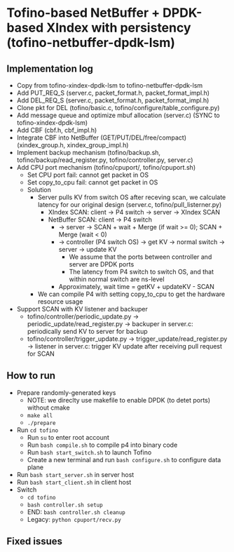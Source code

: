 # Tofino-based NetBuffer + DPDK-based XIndex with persistency (tofino-netbuffer-dpdk-lsm)

## Implementation log

- Copy from tofino-xindex-dpdk-lsm to tofino-netbuffer-dpdk-lsm
- Add PUT_REQ_S (server.c, packet_format.h, packet_format_impl.h)
- Add DEL_REQ_S (server.c, packet_format.h, packet_format_impl.h)
- Clone pkt for DEL (tofino/basic.c, tofino/configure/table_configure.py)
- Add message queue and optimize mbuf allocation (server.c) (SYNC to tofino-xindex-dpdk-lsm)
- Add CBF (cbf.h, cbf_impl.h)
- Integrate CBF into NetBuffer (GET/PUT/DEL/free/compact) (xindex_group.h, xindex_group_impl.h)
- Implement backup mechanism (tofino/backup.sh, tofino/backup/read_register.py, tofino/controller.py, server.c)
- Add CPU port mechanism (tofino/cpuport/, tofino/cpuport.sh)
	+ Set CPU port fail: cannot get packet in OS
	+ Set copy_to_cpu fail: cannot get packet in OS
	+ Solution
		* Server pulls KV from switch OS after receving scan, we calculate latency for our original design (server.c, tofino/pull_listerner.py)
			- XIndex SCAN: client -> P4 switch -> server -> XIndex SCAN
			- NetBuffer SCAN: client -> P4 switch
				+ -> server -> SCAN + wait + Merge (if wait >= 0); SCAN + Merge (wait < 0)
				+ -> controller (P4 switch OS) -> get KV -> normal switch -> server -> update KV
					* We assume that the ports between controller and server are DPDK ports
					* The latency from P4 switch to switch OS, and that within normal switch are ns-level
				+ Approximately, wait time = getKV + updateKV - SCAN
		* We can compile P4 with setting copy_to_cpu to get the hardware resource usage
- Support SCAN with KV listener and backuper
	+ tofino/controller/periodic_update.py -> periodic_update/read_register.py -> backuper in server.c: periodically send KV to server for backup
	+ tofino/controller/trigger_update.py -> trigger_update/read_register.py -> listener in server.c: trigger KV update after receiving pull request for SCAN

## How to run

- Prepare randomly-generated keys
	+ NOTE: we direclty use makefile to enable DPDK (to detet ports) without cmake
	+ `make all`
	+ `./prepare`
- Run `cd tofino`
	+ Run `su` to enter root account
	+ Run `bash compile.sh` to compile p4 into binary code
	+ Run `bash start_switch.sh` to launch Tofino
	+ Create a new terminal and run `bash configure.sh` to configure data plane
- Run `bash start_server.sh` in server host
- Run `bash start_client.sh` in client host
- Switch
	+ `cd tofino`
	+ `bash controller.sh setup`
	+ END: `bash controller.sh cleanup`
	+ Legacy: `python cpuport/recv.py`

## Fixed issues
